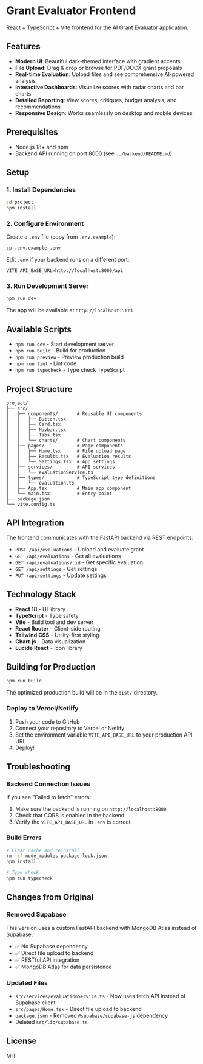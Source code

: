 # Grant Evaluator Frontend

React + TypeScript + Vite frontend for the AI Grant Evaluator application.

## Features

- **Modern UI**: Beautiful dark-themed interface with gradient accents
- **File Upload**: Drag & drop or browse for PDF/DOCX grant proposals
- **Real-time Evaluation**: Upload files and see comprehensive AI-powered analysis
- **Interactive Dashboards**: Visualize scores with radar charts and bar charts
- **Detailed Reporting**: View scores, critiques, budget analysis, and recommendations
- **Responsive Design**: Works seamlessly on desktop and mobile devices

## Prerequisites

- Node.js 18+ and npm
- Backend API running on port 8000 (see `../backend/README.md`)

## Setup

### 1. Install Dependencies

```bash
cd project
npm install
```

### 2. Configure Environment

Create a `.env` file (copy from `.env.example`):

```bash
cp .env.example .env
```

Edit `.env` if your backend runs on a different port:

```env
VITE_API_BASE_URL=http://localhost:8000/api
```

### 3. Run Development Server

```bash
npm run dev
```

The app will be available at `http://localhost:5173`

## Available Scripts

- `npm run dev` - Start development server
- `npm run build` - Build for production
- `npm run preview` - Preview production build
- `npm run lint` - Lint code
- `npm run typecheck` - Type check TypeScript

## Project Structure

```
project/
├── src/
│   ├── components/       # Reusable UI components
│   │   ├── Button.tsx
│   │   ├── Card.tsx
│   │   ├── Navbar.tsx
│   │   ├── Tabs.tsx
│   │   └── charts/       # Chart components
│   ├── pages/            # Page components
│   │   ├── Home.tsx      # File upload page
│   │   ├── Results.tsx   # Evaluation results
│   │   └── Settings.tsx  # App settings
│   ├── services/         # API services
│   │   └── evaluationService.ts
│   ├── types/            # TypeScript type definitions
│   │   └── evaluation.ts
│   ├── App.tsx           # Main app component
│   └── main.tsx          # Entry point
├── package.json
└── vite.config.ts
```

## API Integration

The frontend communicates with the FastAPI backend via REST endpoints:

- `POST /api/evaluations` - Upload and evaluate grant
- `GET /api/evaluations` - Get all evaluations
- `GET /api/evaluations/:id` - Get specific evaluation
- `GET /api/settings` - Get settings
- `PUT /api/settings` - Update settings

## Technology Stack

- **React 18** - UI library
- **TypeScript** - Type safety
- **Vite** - Build tool and dev server
- **React Router** - Client-side routing
- **Tailwind CSS** - Utility-first styling
- **Chart.js** - Data visualization
- **Lucide React** - Icon library

## Building for Production

```bash
npm run build
```

The optimized production build will be in the `dist/` directory.

### Deploy to Vercel/Netlify

1. Push your code to GitHub
2. Connect your repository to Vercel or Netlify
3. Set the environment variable `VITE_API_BASE_URL` to your production API URL
4. Deploy!

## Troubleshooting

### Backend Connection Issues

If you see "Failed to fetch" errors:

1. Make sure the backend is running on `http://localhost:8000`
2. Check that CORS is enabled in the backend
3. Verify the `VITE_API_BASE_URL` in `.env` is correct

### Build Errors

```bash
# Clear cache and reinstall
rm -rf node_modules package-lock.json
npm install

# Type check
npm run typecheck
```

## Changes from Original

### Removed Supabase

This version uses a custom FastAPI backend with MongoDB Atlas instead of Supabase:

- ✅ No Supabase dependency
- ✅ Direct file upload to backend
- ✅ RESTful API integration
- ✅ MongoDB Atlas for data persistence

### Updated Files

- `src/services/evaluationService.ts` - Now uses fetch API instead of Supabase client
- `src/pages/Home.tsx` - Direct file upload to backend
- `package.json` - Removed `@supabase/supabase-js` dependency
- Deleted `src/lib/supabase.ts`

## License

MIT
